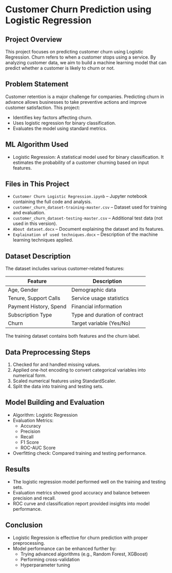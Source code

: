# Customer Churn Prediction using Logistic Regression

## Project Overview

This project focuses on predicting customer churn using Logistic Regression. Churn refers to when a customer stops using a service. By analyzing customer data, we aim to build a machine learning model that can predict whether a customer is likely to churn or not.

## Problem Statement

Customer retention is a major challenge for companies. Predicting churn in advance allows businesses to take preventive actions and improve customer satisfaction. This project:
- Identifies key factors affecting churn.
- Uses logistic regression for binary classification.
- Evaluates the model using standard metrics.

## ML Algorithm Used

- Logistic Regression: A statistical model used for binary classification. It estimates the probability of a customer churning based on input features.

## Files in This Project

- `Customer Churn Logistic Regression.ipynb` – Jupyter notebook containing the full code and analysis.
- `customer_churn_dataset-training-master.csv` – Dataset used for training and evaluation.
- `customer_churn_dataset-testing-master.csv` – Additional test data (not used in this version).
- `About dataset.docx` – Document explaining the dataset and its features.
- `Explaination of used techniques.docx` – Description of the machine learning techniques applied.

## Dataset Description

The dataset includes various customer-related features:

| Feature                  | Description                             |
|--------------------------|-----------------------------------------|
| Age, Gender              | Demographic data                        |
| Tenure, Support Calls    | Service usage statistics                |
| Payment History, Spend   | Financial information                   |
| Subscription Type        | Type and duration of contract           |
| Churn                    | Target variable (Yes/No)                |

The training dataset contains both features and the churn label.

## Data Preprocessing Steps

1. Checked for and handled missing values.
2. Applied one-hot encoding to convert categorical variables into numerical form.
3. Scaled numerical features using StandardScaler.
4. Split the data into training and testing sets.

## Model Building and Evaluation

- Algorithm: Logistic Regression
- Evaluation Metrics:
  - Accuracy
  - Precision
  - Recall
  - F1 Score
  - ROC-AUC Score
- Overfitting check: Compared training and testing performance.

## Results

- The logistic regression model performed well on the training and testing sets.
- Evaluation metrics showed good accuracy and balance between precision and recall.
- ROC curve and classification report provided insights into model performance.

## Conclusion

- Logistic Regression is effective for churn prediction with proper preprocessing.
- Model performance can be enhanced further by:
  - Trying advanced algorithms (e.g., Random Forest, XGBoost)
  - Performing cross-validation
  - Hyperparameter tuning
